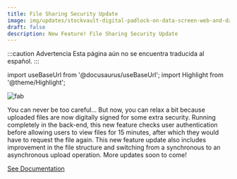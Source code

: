 ```yaml
---
title: File Sharing Security Update
image: img/updates/stockvault-digital-padlock-on-data-screen-web-and-data-security180399.jpg
draft: false
description: New Feature! File Sharing Security Update
---
```


:::caution Advertencia
Esta página aún no se encuentra traducida al español.
:::

import useBaseUrl from '@docusaurus/useBaseUrl'; 
import Highlight from '@theme/Highlight';


<div className="align-center">
<div className="card">
<div className="card__header">

</div>
<div className="card__image">
<img alt="fab" className="img_card item shadow--tl" src={useBaseUrl('img/updates/stockvault-digital-padlock-on-data-screen-web-and-data-security180399.jpg')} />
<br/>
</div>
<div className="card__body">

You can never be too careful... But now, you can relax a bit because uploaded files are now digitally signed for some extra security. Running completely in the back-end, this new feature checks user authentication before allowing users to view files for 15 minutes, after which they would have to request the file again. This new feature update also includes improvement in the file structure and switching from a synchronous to an asynchronous upload operation. More updates soon to come!

</div>
<div className="card__footer text-center align-padding-center">

<a className="button button--info button--block" href="/docs/documentation/api/communication/files">See Documentation</a>
<br/>

</div>
</div>
</div>

